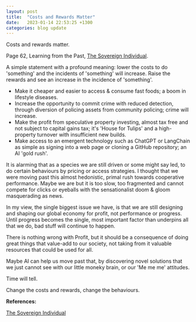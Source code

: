 ```yaml
---
layout: post
title:  "Costs and Rewards Matter"
date:   2023-01-14 22:53:25 +1300
categories: blog update
---
```

Costs and rewards matter.

Page 62, Learning from the Past, [The Sovereign Individual].

A simple statement with a profound meaning: lower the costs to do 'something' and the incidents of 'something' will increase. Raise the rewards and see an increase in the incidence of 'something'.

  - Make it cheaper and easier to access & consume fast foods; a boom in lifestyle diseases.
  - Increase the opportunity to commit crime with reduced detection, through diversion of policing assets from community policing; crime will increase.
  - Make the profit from speculative property investing, almost tax free and not subject to capital gains tax; it's 'House for Tulips' and a high-property turnover with insufficient new builds.
  - Make access to an emergent technology such as ChatGPT or LangChain as simple as signing into a web page or cloning a GitHub repository; an AI 'gold rush'.

It is alarming that as a species we are still driven or some might say led, to do certain behaviours by pricing or access strategies. I thought that we were moving past this almost hedonistic, primal rush towards cooperative performance. Maybe we are but it is too slow, too fragmented and cannot compete for clicks or eyeballs with the sensationalist doom & gloom masquerading as news.

In my view, the single biggest issue we have, is that we are still designing and shaping our global economy for profit, not performance or progress. Until progress becomes the single, most important factor than underpins all that we do, bad stuff will continue to happen.

There is nothing wrong with Profit, but it should be a consequence of doing great things that value-add to our society, not taking from it valuable resources that could be used for all.

Maybe AI can help us move past that, by discovering novel solutions that we just cannot see with our little moneky brain, or our 'Me me me' attitudes.

Time will tell.

Change the costs and rewards, change the behaviours.

**References:**

[The Sovereign Individual]

[The Sovereign Individual]: https://blackwells.co.uk/bookshop/product/The-Sovereign-Individual-by-James-Dale-Davidson-Lord-William-Rees-Mogg/9780684832722
